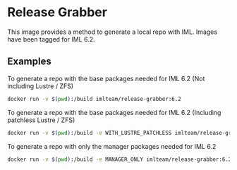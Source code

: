 # Release Grabber

This image provides a method to generate a local repo with IML. Images have been tagged for IML 6.2.

## Examples

To generate a repo with the base packages needed for IML 6.2 (Not including Lustre / ZFS)

```sh
docker run -v $(pwd):/build imlteam/release-grabber:6.2
```

To generate a repo with the base packages needed for IML 6.2 (Including patchless Lustre / ZFS)

```sh
docker run -v $(pwd):/build -e WITH_LUSTRE_PATCHLESS imlteam/release-grabber:6.2
```

To generate a repo with only the manager packages needed for IML 6.2

```sh
docker run -v $(pwd):/build -e MANAGER_ONLY imlteam/release-grabber:6.2
```
